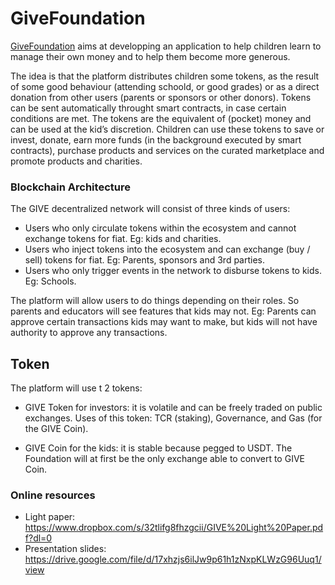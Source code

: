 # GiveFoundation 

[GiveFoundation](https://give.si/) aims at developping an application to help children learn to manage their own money and to help them become more generous.

The idea is that the platform distributes children some tokens, as the result of some good behaviour (attending schoold, or good grades) or as a direct donation from other users (parents or sponsors or other donors). Tokens can be  sent automatically throught smart contracts, in case certain conditions are met. 
The tokens are the equivalent of (pocket) money and can be used at the kid’s discretion.
Children can use these tokens to   save or invest, donate, earn more funds (in the background executed by smart contracts), purchase products and services on the curated marketplace and promote products and charities.

### Blockchain Architecture
The GIVE decentralized network will consist of three kinds of users:
* Users who only circulate tokens within the ecosystem and cannot exchange tokens for fiat. Eg: kids and charities.
* Users who inject tokens into the ecosystem and can exchange (buy / sell) tokens for fiat. Eg: Parents, sponsors and 3rd parties.
* Users who only trigger events in the network to disburse tokens to kids. Eg: Schools.

The platform  will allow users to do things  depending on their roles. So parents and educators will see features that kids
may not. Eg: Parents can approve certain transactions kids may want to make, but kids will not have authority to approve any
transactions. 

## Token
The platform will use t 2 tokens:
- GIVE Token for investors: it is volatile and can be freely traded on public exchanges. Uses of this token: TCR (staking), Governance, and Gas (for the GIVE Coin).
	
- GIVE Coin for the kids: it is stable  because  pegged  to USDT.  The Foundation will at first be the only exchange able to convert to GIVE Coin. 

### Online resources
* Light paper:  https://www.dropbox.com/s/32tlifg8fhzgcii/GIVE%20Light%20Paper.pdf?dl=0
* Presentation slides: https://drive.google.com/file/d/17xhzjs6ilJw9p61h1zNxpKLWzG96Uuq1/view
